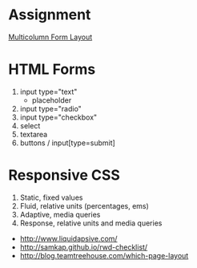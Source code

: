 # Assignment

[Multicolumn Form Layout](https://github.com/theironyard/js-assignments/tree/master/HTML%2BCSS/html-intro-2-responsive-forms)


# HTML Forms
1. input type="text"
	* placeholder
2. input type="radio"
3. input type="checkbox"
4. select
5. textarea
6. buttons / input[type=submit]

# Responsive CSS
1. Static, fixed values
2. Fluid, relative units (percentages, ems)
3. Adaptive, media queries
4. Response, relative units and media queries
* http://www.liquidapsive.com/
* http://samkap.github.io/rwd-checklist/
* http://blog.teamtreehouse.com/which-page-layout
